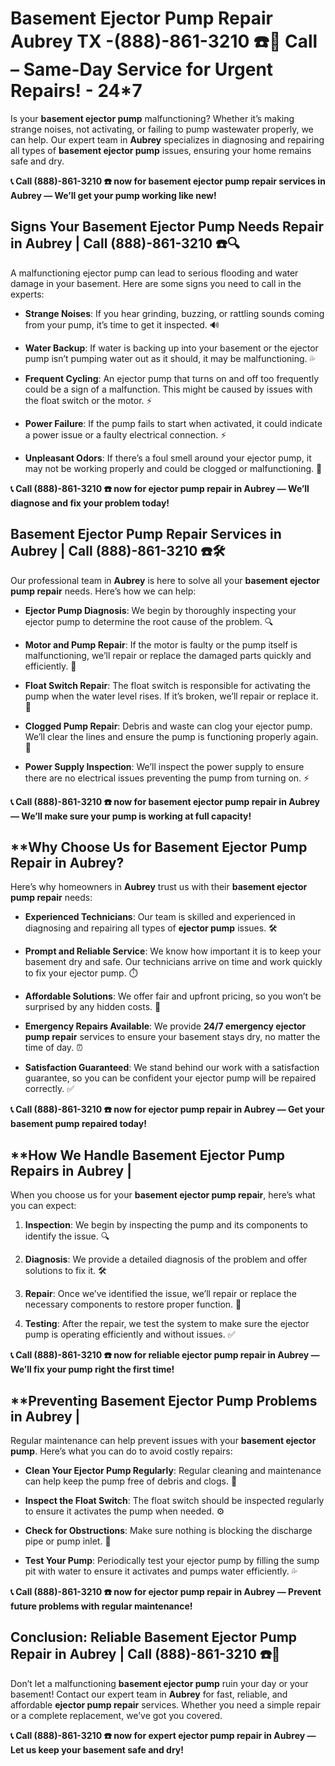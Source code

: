 # **Basement Ejector Pump Repair Aubrey TX -(888)-861-3210 ☎️🔧** Call – Same-Day Service for Urgent Repairs! - 24*7 

Is your **basement ejector pump** malfunctioning? Whether it’s making strange noises, not activating, or failing to pump wastewater properly, we can help. Our expert team in **Aubrey** specializes in diagnosing and repairing all types of **basement ejector pump** issues, ensuring your home remains safe and dry.

**📞 Call (888)-861-3210 ☎️ now for **basement ejector pump repair** services in Aubrey — We’ll get your pump working like new!**

## **Signs Your Basement Ejector Pump Needs Repair in Aubrey | Call (888)-861-3210 ☎️🔍**

A malfunctioning ejector pump can lead to serious flooding and water damage in your basement. Here are some signs you need to call in the experts:

- **Strange Noises**: If you hear grinding, buzzing, or rattling sounds coming from your pump, it’s time to get it inspected. 🔊
- **Water Backup**: If water is backing up into your basement or the ejector pump isn’t pumping water out as it should, it may be malfunctioning. 💦
- **Frequent Cycling**: An ejector pump that turns on and off too frequently could be a sign of a malfunction. This might be caused by issues with the float switch or the motor. ⚡
- **Power Failure**: If the pump fails to start when activated, it could indicate a power issue or a faulty electrical connection. ⚡
- **Unpleasant Odors**: If there’s a foul smell around your ejector pump, it may not be working properly and could be clogged or malfunctioning. 💩

**📞 Call (888)-861-3210 ☎️ now for **ejector pump repair** in Aubrey — We’ll diagnose and fix your problem today!**

## **Basement Ejector Pump Repair Services in Aubrey | Call (888)-861-3210 ☎️🛠️**

Our professional team in **Aubrey** is here to solve all your **basement ejector pump repair** needs. Here’s how we can help:

- **Ejector Pump Diagnosis**: We begin by thoroughly inspecting your ejector pump to determine the root cause of the problem. 🔍
- **Motor and Pump Repair**: If the motor is faulty or the pump itself is malfunctioning, we’ll repair or replace the damaged parts quickly and efficiently. 🔧
- **Float Switch Repair**: The float switch is responsible for activating the pump when the water level rises. If it’s broken, we’ll repair or replace it. 🌊
- **Clogged Pump Repair**: Debris and waste can clog your ejector pump. We’ll clear the lines and ensure the pump is functioning properly again. 🚰
- **Power Supply Inspection**: We’ll inspect the power supply to ensure there are no electrical issues preventing the pump from turning on. ⚡

**📞 Call (888)-861-3210 ☎️ now for **basement ejector pump repair** in Aubrey — We’ll make sure your pump is working at full capacity!**

## **Why Choose Us for Basement Ejector Pump Repair in Aubrey? 

Here’s why homeowners in **Aubrey** trust us with their **basement ejector pump repair** needs:

- **Experienced Technicians**: Our team is skilled and experienced in diagnosing and repairing all types of **ejector pump** issues. 🛠️
- **Prompt and Reliable Service**: We know how important it is to keep your basement dry and safe. Our technicians arrive on time and work quickly to fix your ejector pump. ⏱️
- **Affordable Solutions**: We offer fair and upfront pricing, so you won’t be surprised by any hidden costs. 💸
- **Emergency Repairs Available**: We provide **24/7 emergency ejector pump repair** services to ensure your basement stays dry, no matter the time of day. ⏰
- **Satisfaction Guaranteed**: We stand behind our work with a satisfaction guarantee, so you can be confident your ejector pump will be repaired correctly. ✅

**📞 Call (888)-861-3210 ☎️ now for **ejector pump repair** in Aubrey — Get your basement pump repaired today!**

## **How We Handle Basement Ejector Pump Repairs in Aubrey | 

When you choose us for your **basement ejector pump repair**, here’s what you can expect:

1. **Inspection**: We begin by inspecting the pump and its components to identify the issue. 🔍
2. **Diagnosis**: We provide a detailed diagnosis of the problem and offer solutions to fix it. 🛠️
3. **Repair**: Once we’ve identified the issue, we’ll repair or replace the necessary components to restore proper function. 🔧
4. **Testing**: After the repair, we test the system to make sure the ejector pump is operating efficiently and without issues. ✅

**📞 Call (888)-861-3210 ☎️ now for reliable **ejector pump repair** in Aubrey — We’ll fix your pump right the first time!**

## **Preventing Basement Ejector Pump Problems in Aubrey | 

Regular maintenance can help prevent issues with your **basement ejector pump**. Here’s what you can do to avoid costly repairs:

- **Clean Your Ejector Pump Regularly**: Regular cleaning and maintenance can help keep the pump free of debris and clogs. 🧽
- **Inspect the Float Switch**: The float switch should be inspected regularly to ensure it activates the pump when needed. ⚙️
- **Check for Obstructions**: Make sure nothing is blocking the discharge pipe or pump inlet. 🚰
- **Test Your Pump**: Periodically test your ejector pump by filling the sump pit with water to ensure it activates and pumps water efficiently. 💦

**📞 Call (888)-861-3210 ☎️ now for **ejector pump repair** in Aubrey — Prevent future problems with regular maintenance!**

## **Conclusion: Reliable Basement Ejector Pump Repair in Aubrey | Call (888)-861-3210 ☎️🔧**

Don’t let a malfunctioning **basement ejector pump** ruin your day or your basement! Contact our expert team in **Aubrey** for fast, reliable, and affordable **ejector pump repair** services. Whether you need a simple repair or a complete replacement, we’ve got you covered.

**📞 Call (888)-861-3210 ☎️ now for expert **ejector pump repair** in Aubrey — Let us keep your basement safe and dry!**
